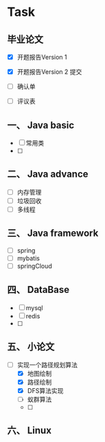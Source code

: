 # Task

## 毕业论文

- [x] 开题报告Version 1
- [x] 开题报告Version 2 提交
- [ ] 确认单
- [ ] 评议表



## 一、 Java basic

- [ ] 常用类
- [ ] 



## 二、 Java advance

- [ ] 内存管理
- [ ] 垃圾回收
- [ ] 多线程

## 三、 Java framework

- [ ] spring
- [ ] mybatis
- [ ] springCloud

## 四、 DataBase

- [ ] mysql
- [ ] redis
- [ ] 

## 五、 小论文

- [ ] 实现一个路径规划算法
  - [x] 地图绘制
  - [x] 路径绘制
  - [x] DFS算法实现
  - [ ] 蚁群算法
  - [ ] 

## 六、 Linux

